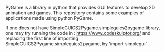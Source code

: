 
PyGame is a library in python that provides GUI features to develop 2D animation and games.
This repository contains some examples of applications made using python PyGame.

If one does not have SimpleGUICS2Pygame.simpleguics2pygame library, one may try running the code in :
  https://www.codeskulptor.org/
and replacing the first line of importing SimpleGUICS2Pygame.simpleguics2pygame, by
'import simplegui'
